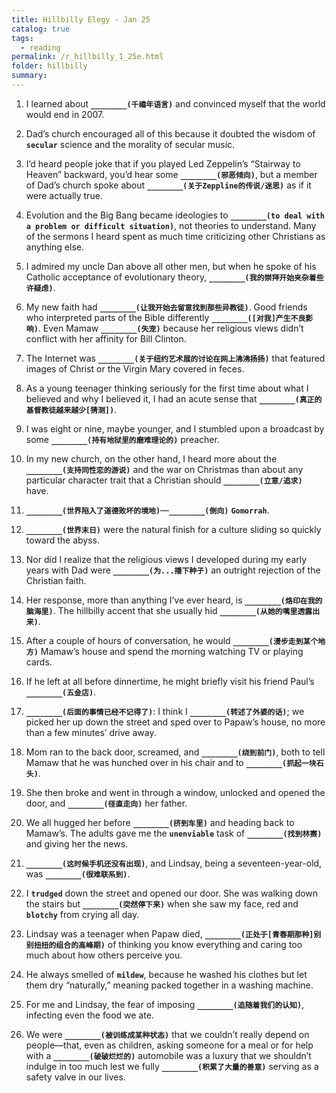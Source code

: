 ```yaml
---
title: Hillbilly Elegy - Jan 25
catalog: true
tags: 
  - reading
permalink: /r_hillbilly_1_25e.html
folder: hillbilly
summary: 
---
```



1.  I learned about <b data-toggle="tooltip" data-original-title="{{site.data.answers.hill_d_6e_a1}}">`________(千禧年语言)`</b> and convinced myself that the world would end in 2007.

2.  Dad’s church encouraged all of this because it doubted the wisdom of <b data-toggle="tooltip" data-original-title="{{site.data.glossary.secular}}">`secular`</b> science and the morality of secular music.

3.  I’d heard people joke that if you played Led Zeppelin’s “Stairway to Heaven” backward, you’d hear some <b data-toggle="tooltip" data-original-title="{{site.data.answers.hill_d_6e_c1}}">`________(邪恶倾向)`</b>, but a member of Dad’s church spoke about <b data-toggle="tooltip" data-original-title="{{site.data.answers.hill_d_6e_c2}}">`________(关于Zeppline的传说/迷思)`</b> as if it were actually true.

4.  Evolution and the Big Bang became ideologies to <b data-toggle="tooltip" data-original-title="{{site.data.answers.hill_d_6e_d1}}">`________(to deal with a problem or difficult situation)`</b>, not theories to understand. Many of the sermons I heard spent as much time criticizing other Christians as anything else.

5.  I admired my uncle Dan above all other men, but when he spoke of his Catholic acceptance of evolutionary theory, <b data-toggle="tooltip" data-original-title="{{site.data.answers.hill_d_6e_e1}}">`________(我的崇拜开始夹杂着些许疑虑)`</b>.

6.  My new faith had <b data-toggle="tooltip" data-original-title="{{site.data.answers.hill_d_6e_f1}}">`________(让我开始去留意找到那些异教徒)`</b>. Good friends who interpreted parts of the Bible differently <b data-toggle="tooltip" data-original-title="{{site.data.answers.hill_d_6e_f2}}">`________([对我]产生不良影响)`</b>. Even Mamaw <b data-toggle="tooltip" data-original-title="{{site.data.answers.hill_d_6e_f3}}">`________(失宠)`</b> because her religious views didn’t conflict with her affinity for Bill Clinton.

7.  The Internet was <b data-toggle="tooltip" data-original-title="{{site.data.answers.hill_d_6e_g1}}">`________(关于纽约艺术展的讨论在网上沸沸扬扬)`</b> that featured images of Christ or the Virgin Mary covered in feces.

8.  As a young teenager thinking seriously for the first time about what I believed and why I believed it, I had an acute sense that <b data-toggle="tooltip" data-original-title="{{site.data.answers.hill_d_6e_h1}}">`________(真正的基督教徒越来越少[猜测])`</b>.

9.  I was eight or nine, maybe younger, and I stumbled upon a broadcast by some <b data-toggle="tooltip" data-original-title="{{site.data.answers.hill_d_6e_i1}}">`________(持有地狱里的磨难理论的)`</b> preacher.

10.  In my new church, on the other hand, I heard more about the <b data-toggle="tooltip" data-original-title="{{site.data.answers.hill_d_6e_j1}}">`________(支持同性恋的游说)`</b> and the war on Christmas than about any particular character trait that a Christian should <b data-toggle="tooltip" data-original-title="{{site.data.answers.hill_d_6e_j2}}">`________(立意/追求)`</b> have.

11.  <b data-toggle="tooltip" data-original-title="{{site.data.answers.hill_d_6e_k1}}">`________(世界陷入了道德败坏的境地)`</b>—<b data-toggle="tooltip" data-original-title="{{site.data.answers.hill_d_6e_k2}}">`________(倒向)`</b> <b data-toggle="tooltip" data-original-title="{{site.data.glossary.Gomorrah}}">`Gomorrah`</b>.

12.  <b data-toggle="tooltip" data-original-title="{{site.data.answers.hill_d_6e_l1}}">`________(世界末日)`</b> were the natural finish for a culture sliding so quickly toward the abyss.

13.  Nor did I realize that the religious views I developed during my early years with Dad were <b data-toggle="tooltip" data-original-title="{{site.data.answers.hill_d_6e_m1}}">`________(为...播下种子)`</b> an outright rejection of the Christian faith.

14.  Her response, more than anything I’ve ever heard, is <b data-toggle="tooltip" data-original-title="{{site.data.answers.hill_d_6e_n1}}">`________(烙印在我的脑海里)`</b>. The hillbilly accent that she usually hid <b data-toggle="tooltip" data-original-title="{{site.data.answers.hill_d_6e_n2}}">`________(从她的嘴里透露出来)`</b>.

15.  After a couple of hours of conversation, he would <b data-toggle="tooltip" data-original-title="{{site.data.answers.hill_d_6e_o1}}">`________(漫步走到某个地方)`</b> Mamaw’s house and spend the morning watching TV or playing cards.

16.  If he left at all before dinnertime, he might briefly visit his friend Paul’s <b data-toggle="tooltip" data-original-title="{{site.data.answers.hill_d_6e_p1}}">`________(五金店)`</b>.

17.  <b data-toggle="tooltip" data-original-title="{{site.data.answers.hill_d_6e_q1}}">`________(后面的事情已经不记得了)`</b>: I think I <b data-toggle="tooltip" data-original-title="{{site.data.answers.hill_d_6e_q2}}">`________(转述了外婆的话)`</b>; we picked her up down the street and sped over to Papaw’s house, no more than a few minutes’ drive away.

18.  Mom ran to the back door, screamed, and <b data-toggle="tooltip" data-original-title="{{site.data.answers.hill_d_6e_r1}}">`________(绕到前门)`</b>, both to tell Mamaw that he was hunched over in his chair and to <b data-toggle="tooltip" data-original-title="{{site.data.answers.hill_d_6e_r2}}">`________(抓起一块石头)`</b>.

19.  She then broke and went in through a window, unlocked and opened the door, and <b data-toggle="tooltip" data-original-title="{{site.data.answers.hill_d_6e_s1}}">`________(径直走向)`</b> her father.

20.  We all hugged her before <b data-toggle="tooltip" data-original-title="{{site.data.answers.hill_d_6e_t1}}">`________(挤到车里)`</b> and heading back to Mamaw’s. The adults gave me the <b data-toggle="tooltip" data-original-title="{{site.data.glossary.unenviable}}">`unenviable`</b> task of <b data-toggle="tooltip" data-original-title="{{site.data.answers.hill_d_6e_t2}}">`________(找到林赛)`</b> and giving her the news.

21.  <b data-toggle="tooltip" data-original-title="{{site.data.answers.hill_d_6e_u1}}">`________(这时候手机还没有出现)`</b>, and Lindsay, being a seventeen-year-old, was <b data-toggle="tooltip" data-original-title="{{site.data.answers.hill_d_6e_u2}}">`________(很难联系到)`</b>.

22.  I <b data-toggle="tooltip" data-original-title="{{site.data.glossary.trudged}}">`trudged`</b> down the street and opened our door. She was walking down the stairs but <b data-toggle="tooltip" data-original-title="{{site.data.answers.hill_d_6e_v1}}">`________(突然停下来)`</b> when she saw my face, red and <b data-toggle="tooltip" data-original-title="{{site.data.glossary.blotchy}}">`blotchy`</b> from crying all day.

23.  Lindsay was a teenager when Papaw died, <b data-toggle="tooltip" data-original-title="{{site.data.answers.hill_d_6e_w1}}">`________(正处于[青春期那种]别别扭扭的组合的高峰期)`</b> of thinking you know everything and caring too much about how others perceive you.

24.  He always smelled of <b data-toggle="tooltip" data-original-title="{{site.data.glossary.mildew}}">`mildew`</b>, because he washed his clothes but let them dry “naturally,” meaning packed together in a washing machine.

25.   For me and Lindsay, the fear of imposing <b data-toggle="tooltip" data-original-title="{{site.data.answers.hill_d_6e_y1}}">`________(追随着我们的认知)`</b>, infecting even the food we ate.

26.  We were <b data-toggle="tooltip" data-original-title="{{site.data.answers.hill_d_6e_z1}}">`________(被训练成某种状态)`</b> that we couldn’t really depend on people—that, even as children, asking someone for a meal or for help with a <b data-toggle="tooltip" data-original-title="{{site.data.answers.hill_d_6e_z2}}">`________(破破烂烂的)`</b> automobile was a luxury that we shouldn’t indulge in too much lest we fully <b data-toggle="tooltip" data-original-title="{{site.data.answers.hill_d_6e_z3}}">`________(积累了大量的善意)`</b> serving as a safety valve in our lives.